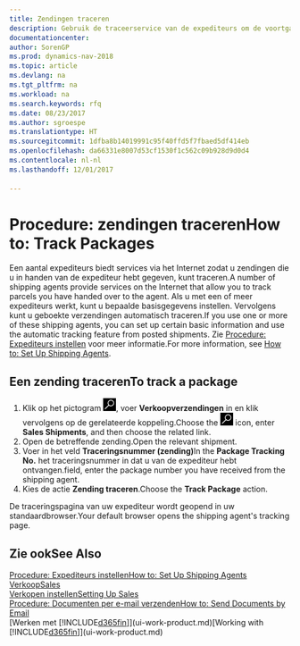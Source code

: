 ```yaml
---
title: Zendingen traceren
description: Gebruik de traceerservice van de expediteurs om de voortgang van een zending te bekijken.
documentationcenter: 
author: SorenGP
ms.prod: dynamics-nav-2018
ms.topic: article
ms.devlang: na
ms.tgt_pltfrm: na
ms.workload: na
ms.search.keywords: rfq
ms.date: 08/23/2017
ms.author: sgroespe
ms.translationtype: HT
ms.sourcegitcommit: 1dfba8b14019991c95f40ffd5f7fbaed5df414eb
ms.openlocfilehash: da66331e8007d53cf1530f1c562c09b928d9d0d4
ms.contentlocale: nl-nl
ms.lasthandoff: 12/01/2017

---
```

# <a name="how-to-track-packages"></a><span data-ttu-id="4d402-103">Procedure: zendingen traceren</span><span class="sxs-lookup"><span data-stu-id="4d402-103">How to: Track Packages</span></span>
<span data-ttu-id="4d402-104">Een aantal expediteurs biedt services via het Internet zodat u zendingen die u in handen van de expediteur hebt gegeven, kunt traceren.</span><span class="sxs-lookup"><span data-stu-id="4d402-104">A number of shipping agents provide services on the Internet that allow you to track parcels you have handed over to the agent.</span></span> <span data-ttu-id="4d402-105">Als u met een of meer expediteurs werkt, kunt u bepaalde basisgegevens instellen. Vervolgens kunt u geboekte verzendingen automatisch traceren.</span><span class="sxs-lookup"><span data-stu-id="4d402-105">If you use one or more of these shipping agents, you can set up certain basic information and use the automatic tracking feature from posted shipments.</span></span> <span data-ttu-id="4d402-106">Zie [Procedure: Expediteurs instellen](sales-how-to-set-up-shipping-agents.md) voor meer informatie.</span><span class="sxs-lookup"><span data-stu-id="4d402-106">For more information, see [How to: Set Up Shipping Agents](sales-how-to-set-up-shipping-agents.md).</span></span>

## <a name="to-track-a-package"></a><span data-ttu-id="4d402-107">Een zending traceren</span><span class="sxs-lookup"><span data-stu-id="4d402-107">To track a package</span></span>
1. <span data-ttu-id="4d402-108">Klik op het pictogram ![Zoeken naar pagina of rapport](media/ui-search/search_small.png "pictogram Zoeken naar pagina of rapport"), voer **Verkoopverzendingen** in en klik vervolgens op de gerelateerde koppeling.</span><span class="sxs-lookup"><span data-stu-id="4d402-108">Choose the ![Search for Page or Report](media/ui-search/search_small.png "Search for Page or Report icon") icon, enter **Sales Shipments**, and then choose the related link.</span></span>
2. <span data-ttu-id="4d402-109">Open de betreffende zending.</span><span class="sxs-lookup"><span data-stu-id="4d402-109">Open the relevant shipment.</span></span>
3. <span data-ttu-id="4d402-110">Voer in het veld **Traceringsnummer (zending)**</span><span class="sxs-lookup"><span data-stu-id="4d402-110">In the **Package Tracking No.**</span></span> <span data-ttu-id="4d402-111">het traceringsnummer in dat u van de expediteur hebt ontvangen.</span><span class="sxs-lookup"><span data-stu-id="4d402-111">field, enter the package number you have received from the shipping agent.</span></span>
4. <span data-ttu-id="4d402-112">Kies de actie **Zending traceren**.</span><span class="sxs-lookup"><span data-stu-id="4d402-112">Choose the **Track Package** action.</span></span>

<span data-ttu-id="4d402-113">De traceringspagina van uw expediteur wordt geopend in uw standaardbrowser.</span><span class="sxs-lookup"><span data-stu-id="4d402-113">Your default browser opens the shipping agent's tracking page.</span></span>

## <a name="see-also"></a><span data-ttu-id="4d402-114">Zie ook</span><span class="sxs-lookup"><span data-stu-id="4d402-114">See Also</span></span>
[<span data-ttu-id="4d402-115">Procedure: Expediteurs instellen</span><span class="sxs-lookup"><span data-stu-id="4d402-115">How to: Set Up Shipping Agents</span></span>](sales-how-to-set-up-shipping-agents.md)  
[<span data-ttu-id="4d402-116">Verkoop</span><span class="sxs-lookup"><span data-stu-id="4d402-116">Sales</span></span>](sales-manage-sales.md)  
[<span data-ttu-id="4d402-117">Verkopen instellen</span><span class="sxs-lookup"><span data-stu-id="4d402-117">Setting Up Sales</span></span>](sales-setup-sales.md)  
[<span data-ttu-id="4d402-118">Procedure: Documenten per e-mail verzenden</span><span class="sxs-lookup"><span data-stu-id="4d402-118">How to: Send Documents by Email</span></span>](ui-how-send-documents-email.md)  
<span data-ttu-id="4d402-119">[Werken met [!INCLUDE[d365fin](includes/d365fin_md.md)]](ui-work-product.md)</span><span class="sxs-lookup"><span data-stu-id="4d402-119">[Working with [!INCLUDE[d365fin](includes/d365fin_md.md)]](ui-work-product.md)</span></span>

